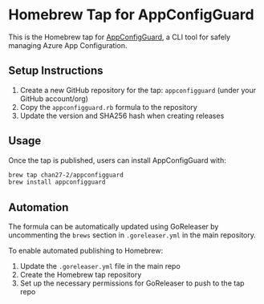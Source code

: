 # Homebrew Tap for AppConfigGuard

This is the Homebrew tap for [AppConfigGuard](https://github.com/chan27-2/appconfigguard), a CLI tool for safely managing Azure App Configuration.

## Setup Instructions

1. Create a new GitHub repository for the tap: `appconfigguard` (under your GitHub account/org)
2. Copy the `appconfigguard.rb` formula to the repository
3. Update the version and SHA256 hash when creating releases

## Usage

Once the tap is published, users can install AppConfigGuard with:

```bash
brew tap chan27-2/appconfigguard
brew install appconfigguard
```

## Automation

The formula can be automatically updated using GoReleaser by uncommenting the `brews` section in `.goreleaser.yml` in the main repository.

To enable automated publishing to Homebrew:

1. Update the `.goreleaser.yml` file in the main repo
2. Create the Homebrew tap repository
3. Set up the necessary permissions for GoReleaser to push to the tap repo

